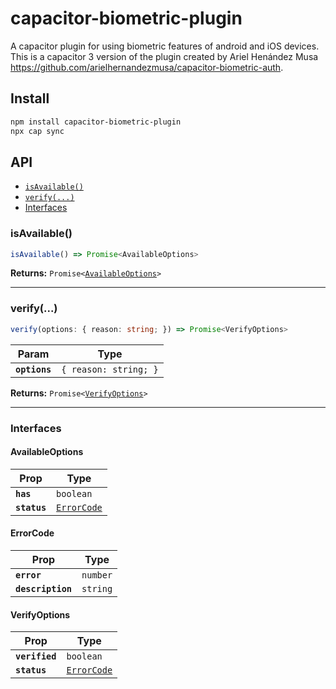 # capacitor-biometric-plugin

A capacitor plugin for using biometric features of android and iOS devices. This is a capacitor 3 version of the plugin created by Ariel Henández Musa https://github.com/arielhernandezmusa/capacitor-biometric-auth.

## Install

```bash
npm install capacitor-biometric-plugin
npx cap sync
```

## API

<docgen-index>

* [`isAvailable()`](#isavailable)
* [`verify(...)`](#verify)
* [Interfaces](#interfaces)

</docgen-index>

<docgen-api>
<!--Update the source file JSDoc comments and rerun docgen to update the docs below-->

### isAvailable()

```typescript
isAvailable() => Promise<AvailableOptions>
```

**Returns:** <code>Promise&lt;<a href="#availableoptions">AvailableOptions</a>&gt;</code>

--------------------


### verify(...)

```typescript
verify(options: { reason: string; }) => Promise<VerifyOptions>
```

| Param         | Type                             |
| ------------- | -------------------------------- |
| **`options`** | <code>{ reason: string; }</code> |

**Returns:** <code>Promise&lt;<a href="#verifyoptions">VerifyOptions</a>&gt;</code>

--------------------


### Interfaces


#### AvailableOptions

| Prop         | Type                                            |
| ------------ | ----------------------------------------------- |
| **`has`**    | <code>boolean</code>                            |
| **`status`** | <code><a href="#errorcode">ErrorCode</a></code> |


#### ErrorCode

| Prop              | Type                |
| ----------------- | ------------------- |
| **`error`**       | <code>number</code> |
| **`description`** | <code>string</code> |


#### VerifyOptions

| Prop           | Type                                            |
| -------------- | ----------------------------------------------- |
| **`verified`** | <code>boolean</code>                            |
| **`status`**   | <code><a href="#errorcode">ErrorCode</a></code> |

</docgen-api>
